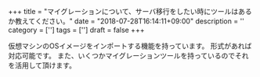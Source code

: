 +++
title = "マイグレーションについて、サーバ移行をしたい時にツールはあるか教えてください。"
date = "2018-07-28T16:14:11+09:00"
description = ''
category = ['']
tags = ['']
draft = false
+++

仮想マシンのOSイメージをインポートする機能を持っています。
形式があれば対応可能です。
また、いくつかマイグレーションツールを持っているのでそれを活用して頂けます。
